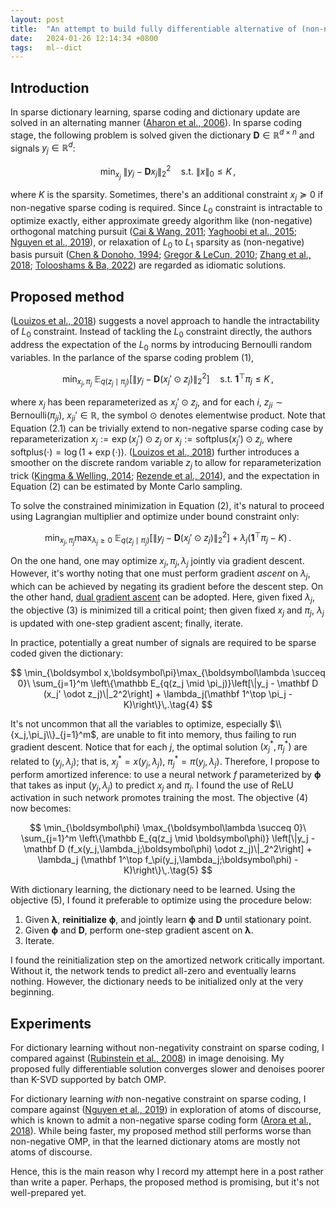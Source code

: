 ```yaml
---
layout: post
title:  "An attempt to build fully differentiable alternative of (non-negative) matching pursuit algorithm for solving L0-sparsity dictionary learning"
date:   2024-01-26 12:14:34 +0800
tags:   ml--dict
---
```


## Introduction

In sparse dictionary learning, sparse coding and dictionary update are solved in an alternating manner ([Aharon et al., 2006][1]).
In sparse coding stage, the following problem is solved given the dictionary $\mathbf D \in \mathbb R^{d \times n}$ and signals $y_j \in \mathbb R^d$:

$$
\min_{x_j}\ \|y_j-\mathbf D x_j\|_2^2 \quad \text{s.t. } \|x\|_0 \le K\,,\tag{1}
$$

where $K$ is the sparsity.
Sometimes, there's an additional constraint $x_j \succeq 0$ if non-negative sparse coding is required.
Since $L_0$ constraint is intractable to optimize exactly, either approximate greedy algorithm like (non-negative) orthogonal matching pursuit ([Cai & Wang, 2011][2]; [Yaghoobi et al., 2015][3]; [Nguyen et al., 2019][4]), or relaxation of $L_0$ to $L_1$ sparsity as (non-negative) basis pursuit ([Chen & Donoho, 1994][5]; [Gregor & LeCun, 2010][6]; [Zhang et al., 2018][7]; [Tolooshams & Ba, 2022][8]) are regarded as idiomatic solutions.

## Proposed method

([Louizos et al., 2018][9]) suggests a novel approach to handle the intractability of $L_0$ constraint.
Instead of tackling the $L_0$ constraint directly, the authors address the expectation of the $L_0$ norms by introducing Bernoulli random variables.
In the parlance of the sparse coding problem (1),

$$
\min_{x_j,\pi_j}\ \mathbb E_{q(z_j \mid \pi_j)}\left[\|y_j - \mathbf D (x_j' \odot z_j)\|_2^2\right] \quad \text{s.t. } \mathbf 1^\top \pi_j \le K\,,\tag{2}
$$

where $x_j$ has been reparameterized as $x_j' \odot z_j$, and for each $i$, $z_{ji} \sim \mathrm{Bernoulli}(\pi_{ji})$, $x_{ji}' \in \mathbb R$, the symbol $\odot$ denotes elementwise product.
Note that Equation (2.1) can be trivially extend to non-negative sparse coding case by reparameterization $x_j := \exp(x_j') \odot z_j$ or $x_j := \mathrm{softplus}(x_j') \odot z_j$, where $\mathrm{softplus}(\cdot) = \log(1 + \exp(\cdot))$.
([Louizos et al., 2018][9]) further introduces a smoother on the discrete random variable $z_j$ to allow for reparameterization trick ([Kingma & Welling, 2014][10]; [Rezende et al., 2014][11]), and the expectation in Equation (2) can be estimated by Monte Carlo sampling.

To solve the constrained minimization in Equation (2), it's natural to proceed using Lagrangian multiplier and optimize under bound constraint only:

$$
\min_{x_j,\pi_j}\max_{\lambda_j \ge 0}\ \mathbb E_{q(z_j \mid \pi_j)}\left[\|y_j - \mathbf D (x_j' \odot z_j)\|_2^2\right] + \lambda_j(\mathbf 1^\top \pi_j - K)\,.\tag{3}
$$

On the one hand, one may optimize $x_j,\pi_j,\lambda_j$ jointly via gradient descent.
However, it's worthy noting that one must perform gradient *ascent* on $\lambda_j$, which can be achieved by negating its gradient before the descent step.
On the other hand, [dual gradient ascent][12] can be adopted.
Here, given fixed $\lambda_j$, the objective (3) is minimized till a critical point; then given fixed $x_j$ and $\pi_j$, $\lambda_j$ is updated with one-step gradient ascent; finally, iterate.

In practice, potentially a great number of signals are required to be sparse coded given the dictionary:

$$
\min_{\boldsymbol x,\boldsymbol\pi}\max_{\boldsymbol\lambda \succeq 0}\ \sum_{j=1}^m \left\{\mathbb E_{q(z_j \mid \pi_j)}\left[\|y_j - \mathbf D (x_j' \odot z_j)\|_2^2\right] + \lambda_j(\mathbf 1^\top \pi_j - K)\right\}\,.\tag{4}
$$

It's not uncommon that all the variables to optimize, especially $\\{x_j,\pi_j\\}_{j=1}^m$, are unable to fit into memory, thus failing to run gradient descent.
Notice that for each $j$, the optimal solution $(x_j^\ast,\pi_j^\ast)$ are related to $(y_j,\lambda_j)$; that is, $x_j^\ast = x(y_j,\lambda_j)$, $\pi_j^\ast = \pi(y_j,\lambda_j)$.
Therefore, I propose to perform amortized inference: to use a neural network $f$ parameterized by $\boldsymbol\phi$ that takes as input $(y_j,\lambda_j)$ to predict $x_j$ and $\pi_j$.
I found the use of ReLU activation in such network promotes training the most.
The objective (4) now becomes:

$$
\min_{\boldsymbol\phi} \max_{\boldsymbol\lambda \succeq 0}\ \sum_{j=1}^m \left\{\mathbb E_{q(z_j \mid \boldsymbol\phi)} \left[\|y_j - \mathbf D (f_x(y_j,\lambda_j;\boldsymbol\phi) \odot z_j)\|_2^2\right] + \lambda_j (\mathbf 1^\top f_\pi(y_j,\lambda_j;\boldsymbol\phi) - K)\right\}\,.\tag{5}
$$

With dictionary learning, the dictionary need to be learned.
Using the objective (5), I found it preferable to optimize using the procedure below:

1. Given $\boldsymbol\lambda$, **reinitialize** $\boldsymbol\phi$, and jointly learn $\boldsymbol\phi$ and $\mathbf D$ until stationary point.
2. Given $\boldsymbol\phi$ and $\mathbf D$, perform one-step gradient ascent on $\boldsymbol\lambda$.
3. Iterate.

I found the reinitialization step on the amortized network critically important.
Without it, the network tends to predict all-zero and eventually learns nothing.
However, the dictionary needs to be initialized only at the very beginning.

## Experiments

For dictionary learning without non-negativity constraint on sparse coding, I compared against ([Rubinstein et al., 2008][13]) in image denoising.
My proposed fully differentiable solution converges slower and denoises poorer than K-SVD supported by batch OMP.

For dictionary learning *with* non-negative constraint on sparse coding, I compare against ([Nguyen et al., 2019][4]) in exploration of atoms of discourse, which is known to admit a non-negative sparse coding form ([Arora et al., 2018][14]).
While being faster, my proposed method still performs worse than non-negative OMP, in that the learned dictionary atoms are mostly not atoms of discourse.

Hence, this is the main reason why I record my attempt here in a post rather than write a paper.
Perhaps, the proposed method is promising, but it's not well-prepared yet.



[1]: https://www.khoury.northeastern.edu/home/eelhami/courses/EE290A/K-SVD_Elad.pdf
[2]: https://dspace.mit.edu/bitstream/handle/1721.1/72024/Wang_Orthogonal%20Matching.pdf
[3]: https://ieeexplore.ieee.org/abstract/document/7012095
[4]: https://hal.science/hal-02049424/file/paper1_hal.pdf
[5]: http://redwood.psych.cornell.edu/discussion/papers/chen_donoho_BP_intro.pdf
[6]: https://dl.acm.org/doi/abs/10.5555/3104322.3104374
[7]: https://mayhhu.github.io/ch/pdf/2018_L1-NNSO-Optim_ZHYW.pdf
[8]: https://arxiv.org/pdf/2106.00058
[9]: https://arxiv.org/pdf/1712.01312.pdf
[10]: https://arxiv.org/abs/1312.6114
[11]: http://proceedings.mlr.press/v32/rezende14.pdf
[12]: https://www.stat.cmu.edu/~ryantibs/convexopt-F18/lectures/dual-ascent.pdf
[13]: https://csaws.cs.technion.ac.il/~ronrubin/Publications/KSVD-OMP-v2.pdf
[14]: https://arxiv.org/abs/1601.03764
